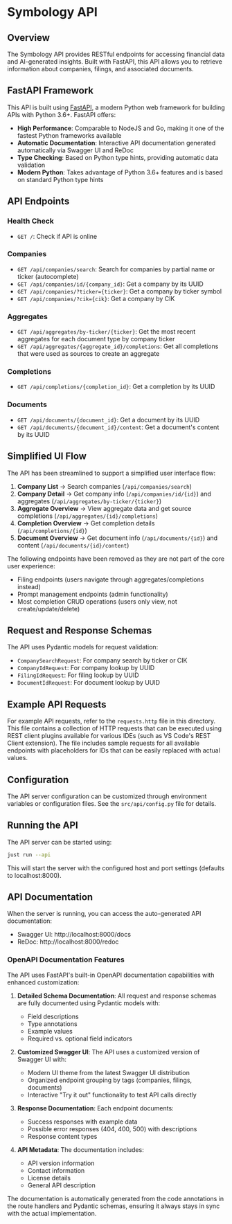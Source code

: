 # Symbology API

## Overview
The Symbology API provides RESTful endpoints for accessing financial data and AI-generated insights. Built with FastAPI, this API allows you to retrieve information about companies, filings, and associated documents.

## FastAPI Framework
This API is built using [FastAPI](https://fastapi.tiangolo.com/), a modern Python web framework for building APIs with Python 3.6+. FastAPI offers:

- **High Performance**: Comparable to NodeJS and Go, making it one of the fastest Python frameworks available
- **Automatic Documentation**: Interactive API documentation generated automatically via Swagger UI and ReDoc
- **Type Checking**: Based on Python type hints, providing automatic data validation
- **Modern Python**: Takes advantage of Python 3.6+ features and is based on standard Python type hints

## API Endpoints

### Health Check
- `GET /`: Check if API is online

### Companies
- `GET /api/companies/search`: Search for companies by partial name or ticker (autocomplete)
- `GET /api/companies/id/{company_id}`: Get a company by its UUID
- `GET /api/companies/?ticker={ticker}`: Get a company by ticker symbol
- `GET /api/companies/?cik={cik}`: Get a company by CIK

### Aggregates
- `GET /api/aggregates/by-ticker/{ticker}`: Get the most recent aggregates for each document type by company ticker
- `GET /api/aggregates/{aggregate_id}/completions`: Get all completions that were used as sources to create an aggregate

### Completions
- `GET /api/completions/{completion_id}`: Get a completion by its UUID

### Documents
- `GET /api/documents/{document_id}`: Get a document by its UUID
- `GET /api/documents/{document_id}/content`: Get a document's content by its UUID

## Simplified UI Flow

The API has been streamlined to support a simplified user interface flow:

1. **Company List** → Search companies (`/api/companies/search`)
2. **Company Detail** → Get company info (`/api/companies/id/{id}`) and aggregates (`/api/aggregates/by-ticker/{ticker}`)
3. **Aggregate Overview** → View aggregate data and get source completions (`/api/aggregates/{id}/completions`)
4. **Completion Overview** → Get completion details (`/api/completions/{id}`)
5. **Document Overview** → Get document info (`/api/documents/{id}`) and content (`/api/documents/{id}/content`)

The following endpoints have been removed as they are not part of the core user experience:
- Filing endpoints (users navigate through aggregates/completions instead)
- Prompt management endpoints (admin functionality)
- Most completion CRUD operations (users only view, not create/update/delete)

## Request and Response Schemas
The API uses Pydantic models for request validation:

- `CompanySearchRequest`: For company search by ticker or CIK
- `CompanyIdRequest`: For company lookup by UUID
- `FilingIdRequest`: For filing lookup by UUID
- `DocumentIdRequest`: For document lookup by UUID

## Example API Requests

For example API requests, refer to the `requests.http` file in this directory. This file contains a collection of HTTP requests that can be executed using REST client plugins available for various IDEs (such as VS Code's REST Client extension). The file includes sample requests for all available endpoints with placeholders for IDs that can be easily replaced with actual values.

## Configuration
The API server configuration can be customized through environment variables or configuration files. See the `src/api/config.py` file for details.

## Running the API
The API server can be started using:

```bash
just run --api
```

This will start the server with the configured host and port settings (defaults to localhost:8000).

## API Documentation
When the server is running, you can access the auto-generated API documentation:

- Swagger UI: http://localhost:8000/docs
- ReDoc: http://localhost:8000/redoc

### OpenAPI Documentation Features

The API uses FastAPI's built-in OpenAPI documentation capabilities with enhanced customization:

1. **Detailed Schema Documentation**: All request and response schemas are fully documented using Pydantic models with:
   - Field descriptions
   - Type annotations
   - Example values
   - Required vs. optional field indicators

2. **Customized Swagger UI**: The API uses a customized version of Swagger UI with:
   - Modern UI theme from the latest Swagger UI distribution
   - Organized endpoint grouping by tags (companies, filings, documents)
   - Interactive "Try it out" functionality to test API calls directly

3. **Response Documentation**: Each endpoint documents:
   - Success responses with example data
   - Possible error responses (404, 400, 500) with descriptions
   - Response content types

4. **API Metadata**: The documentation includes:
   - API version information
   - Contact information
   - License details
   - General API description

The documentation is automatically generated from the code annotations in the route handlers and Pydantic schemas, ensuring it always stays in sync with the actual implementation.
